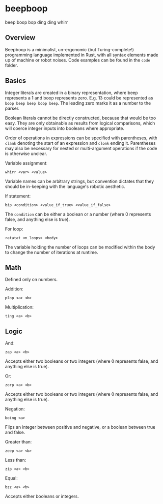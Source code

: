 # beepboop
beep boop bop ding ding whirr

## Overview
Beepboop is a minimalist, un-ergonomic (but Turing-complete!) programming language implemented in Rust, with all syntax elements made up of machine or robot noises. Code examples can be found in the `code` folder.

## Basics

Integer literals are created in a binary representation, where beep represents a 1 and boop represents zero. E.g. 13 could be represented as `boop beep beep boop beep`. The leading zero marks it as a number to the parser.

Boolean literals cannot be directly constructed, because that would be too easy. They are only obtainable as results from logical comparisons, which will coerce integer inputs into booleans where appropriate.

Order of operations in expressions can be specified with parentheses, with `clank` denoting the start of an expression and `clonk` ending it. Parentheses may also be necessary for nested or multi-argument operations if the code is otherwise unclear.

Variable assignment:

    whirr <var> <value>

Variable names can be arbitrary strings, but convention dictates that they should be in-keeping with the language's robotic aesthetic.

If statement:

    bip <condition> <value_if_true> <value_if_false>

The `condition` can be either a boolean or a number (where 0 represents false, and anything else is true).

For loop:

    ratatat <n_loops> <body>

The variable holding the number of loops can be modified within the body to change the number of iterations at runtime.

## Math
Defined only on numbers.

Addition:

    plop <a> <b>

Multiplication:

    ting <a> <b>


## Logic
And:

    zap <a> <b>
    
Accepts either two booleans or two integers (where 0 represents false, and anything else is true).

Or:

    zorp <a> <b>

Accepts either two booleans or two integers (where 0 represents false, and anything else is true).

Negation:
    
    boing <a>

Flips an integer between positive and negative, or a boolean between true and false.

Greater than:

    zeep <a> <b>

Less than:

    zip <a> <b>

Equal:

    bzz <a> <b>

Accepts either booleans or integers.

